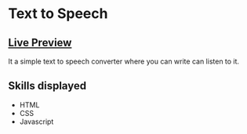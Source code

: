 # Text to Speech

## <a href=https://text-to-speech-brodee.netlify.app/>Live Preview</a>

It a simple text to speech converter where you can write can listen to it.

## Skills displayed

- HTML
- CSS
- Javascript